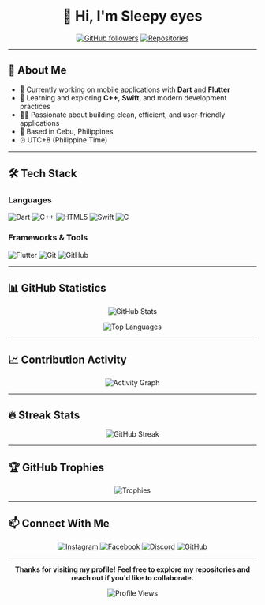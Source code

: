 <div align="center">

# 👋 Hi, I'm Sleepy eyes

[![GitHub followers](https://img.shields.io/github/followers/Davefgh?style=social)](https://github.com/Davefgh?tab=followers)
[![Repositories](https://img.shields.io/badge/Repositories-8-blue?style=social&logo=github)](https://github.com/Davefgh?tab=repositories)

</div>

---

## 🚀 About Me

- 🔭 Currently working on mobile applications with **Dart** and **Flutter**
- 🌱 Learning and exploring **C++**, **Swift**, and modern development practices
- 👨‍💻 Passionate about building clean, efficient, and user-friendly applications
- 📍 Based in Cebu, Philippines
- ⏰ UTC+8 (Philippine Time)

---

## 🛠️ Tech Stack

### Languages
![Dart](https://img.shields.io/badge/Dart-0175C2?style=for-the-badge&logo=dart&logoColor=white)
![C++](https://img.shields.io/badge/C++-00599C?style=for-the-badge&logo=cplusplus&logoColor=white)
![HTML5](https://img.shields.io/badge/HTML5-E34F26?style=for-the-badge&logo=html5&logoColor=white)
![Swift](https://img.shields.io/badge/Swift-FA7343?style=for-the-badge&logo=swift&logoColor=white)
![C](https://img.shields.io/badge/C-A8B9CC?style=for-the-badge&logo=c&logoColor=white)

### Frameworks & Tools
![Flutter](https://img.shields.io/badge/Flutter-02569B?style=for-the-badge&logo=flutter&logoColor=white)
![Git](https://img.shields.io/badge/Git-F05032?style=for-the-badge&logo=git&logoColor=white)
![GitHub](https://img.shields.io/badge/GitHub-181717?style=for-the-badge&logo=github&logoColor=white)

---

## 📊 GitHub Statistics

<div align="center">

![GitHub Stats](https://github-readme-stats.vercel.app/api?username=Davefgh&show_icons=true&theme=tokyonight&hide_border=true&bg_color=0D1117&title_color=58A6FF&icon_color=58A6FF&text_color=C9D1D9)

![Top Languages](https://github-readme-stats.vercel.app/api/top-langs/?username=Davefgh&layout=compact&theme=tokyonight&hide_border=true&bg_color=0D1117&title_color=58A6FF&text_color=C9D1D9)

</div>

---

## 📈 Contribution Activity

<div align="center">

![Activity Graph](https://github-readme-activity-graph.vercel.app/graph?username=Davefgh&theme=github-compact&hide_border=true&bg_color=0d1117&color=00ff41&line=00ff41&point=00ff41&area=true&area_color=00ff41)

</div>

---

## 🔥 Streak Stats

<div align="center">

![GitHub Streak](https://github-readme-streak-stats.herokuapp.com/?user=Davefgh&theme=dark&hide_border=true&background=0d1117&ring=00ff41&fire=00ff41&currStreakLabel=00ff41&sideLabels=00ff41&currStreakNum=00ff41&sideNums=00ff41&dates=00ff41)

</div>

---

## 🏆 GitHub Trophies

<div align="center">

![Trophies](https://github-profile-trophy.vercel.app/?username=Davefgh&theme=tokyonight&no-frame=true&no-bg=true&column=7&margin-w=15&margin-h=15)

</div>

---

## 📫 Connect With Me

<div align="center">

[![Instagram](https://img.shields.io/badge/Instagram-E4405F?style=for-the-badge&logo=instagram&logoColor=white)](https://instagram.com/or4cleee)
[![Facebook](https://img.shields.io/badge/Facebook-1877F2?style=for-the-badge&logo=facebook&logoColor=white)](https://facebook.com/Oraclezy)
[![Discord](https://img.shields.io/badge/Discord-5865F2?style=for-the-badge&logo=discord&logoColor=white)](https://discord.com/users/your_discord_id)
[![GitHub](https://img.shields.io/badge/GitHub-181717?style=for-the-badge&logo=github&logoColor=white)](https://github.com/Davefgh)

</div>

---

<div align="center">

**Thanks for visiting my profile! Feel free to explore my repositories and reach out if you'd like to collaborate.** 

![Profile Views](https://komarev.com/ghpvc/?username=Davefgh&color=58A6FF&style=flat-square&label=Profile+Views)

</div>

